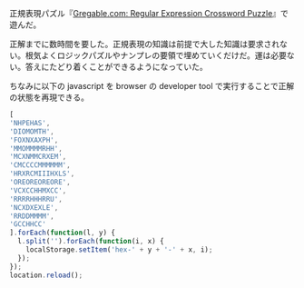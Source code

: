 正規表現パズル『[Gregable.com: Regular Expression Crossword Puzzle](https://s3-us-west-1.amazonaws.com/gregable/puzzle.html)』で遊んだ。

正解までに数時間を要した。正規表現の知識は前提で大した知識は要求されない。根気よくロジックパズルやナンプレの要領で埋めていくだけだ。運は必要ない。答えにたどり着くことができるようになっていた。

ちなみに以下の javascript を browser の developer tool で実行することで正解の状態を再現できる。

```javascript
[
'NHPEHAS',
'DIOMOMTH',
'FOXNXAXPH',
'MMOMMMMRHH',
'MCXNMMCRXEM',
'CMCCCCMMMMMM',
'HRXRCMIIIHXLS',
'OREOREOREORE',
'VCXCCHHMXCC',
'RRRRHHHRRU',
'NCXDXEXLE',
'RRDDMMMM',
'GCCHHCC'
].forEach(function(l, y) {
  l.split('').forEach(function(i, x) {
    localStorage.setItem('hex-' + y + '-' + x, i);
  });
});
location.reload();
```
